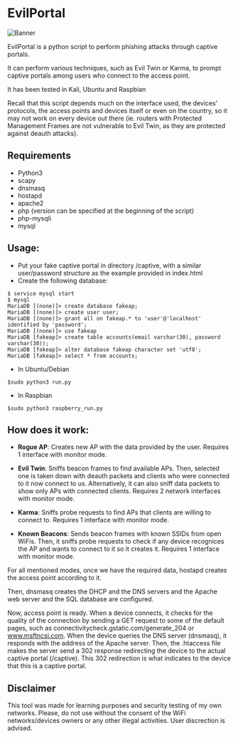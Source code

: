 # EvilPortal

![Banner](https://raw.githubusercontent.com/hacefresko/EvilPortal/main/git%20resources/banner.png)

EvilPortal is a python script to perform phishing attacks through captive portals.

It can perform various techniques, such as Evil Twin or Karma, to prompt captive portals among users who connect 
to the access point.

It has been tested in Kali, Ubuntu and Raspbian

Recall that this script depends much on the interface used, the devices' protocols, the access points and devices 
itself or even on the country, so it may not work on every device out there (ie. routers with Protected Management Frames 
are not vulnerable to Evil Twin, as they are protected against deauth attacks).


## Requirements
- Python3
- scapy
- dnsmasq
- hostapd
- apache2
- php (version can be specified at the beginning of the script)
- php-mysqli
- mysql


## Usage:
- Put your fake captive portal in directory /captive, with a similar user/password structure as the example 
  provided in index.html
- Create the following database:

```
$ service mysql start
$ mysql
MariaDB [(none)]> create database fakeap;
MariaDB [(none)]> create user user;
MariaDB [(none)]> grant all on fakeap.* to 'user'@'localhost' identified by 'password';
MariaDB [(none)]> use fakeap
MariaDB [fakeap]> create table accounts(email varchar(30), password varchar(30));
MariaDB [fakeap]> alter database fakeap character set 'utf8';
MariaDB [fakeap]> select * from accounts;
```

- In Ubuntu/Debian
```
$sudo python3 run.py
```

- In Raspbian
```
$sudo python3 raspberry_run.py
```


## How does it work:

- **Rogue AP**: Creates new AP with the data provided by the user. Requires 1 interface with monitor mode.

- **Evil Twin**: Sniffs beacon frames to find available APs. Then, selected one is taken down with deauth packets and 
clients who were connected to it now connect to us. Alternatively, it can also sniff data packets to show only APs with
connected clients. Requires 2 network interfaces with monitor mode.

- **Karma**: Sniffs probe requests to find APs that clients are willing to connect to. Requires 1 interface with monitor 
mode.

- **Known Beacons**: Sends beacon frames with known SSIDs from open WiFis. Then, it sniffs probe requests to check if any 
device recognices the AP and wants to connect to it so it creates it. Requires 1 interface with monitor mode.

For all mentioned modes, once we have the required data, hostapd creates the access point according to it.

Then, dnsmasq creates the DHCP and the DNS servers and the Apache web server and the SQL database are configured.

Now, access point is ready. When a device connects, it checks for the quality of the connection by sending a GET
request to some of the default pages, such as connectivitycheck.gstatic.com/generate_204 or www.msftncsi.com. 
When the device queries the DNS server (dnsmasq), it responds with the address of the Apache server. 
Then, the .htaccess file makes the server send a 302 response redirecting the device to the actual captive portal (/captive). 
This 302 redirection is what indicates to the device that this is a captive portal.
  
  
## Disclaimer
This tool was made for learning purposes and security testing of my own networks.
Please, do not use without the consent of the WiFi networks/devices owners or any other illegal activities.
User discrection is advised.
